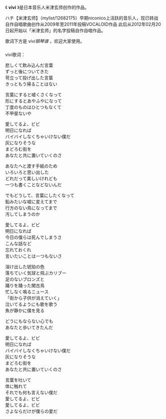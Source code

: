

《 **vivi** 》是日本音乐人米津玄师创作的作品。

ハチ【米津玄师】（mylist/12682175）早期niconico上活跃的音乐人，现已转战自作自唱歌曲创作从2009年至2011年投稿VOCALOID作品
此后从2012年02月20日起开始以「米津玄师」的名字投稿自作自唱作品。

歌词下方是 _vivi钢琴谱_ ，欢迎大家使用。

###  
vivi歌词：

悲しくて飲み込んだ言葉  
ずっと後についてきた  
苛立って投げ出した言葉  
きっともう帰ることはない

言葉にすると嘘くさくなって  
形にするとあやふやになって  
丁度のものはひとつもなくて  
不甲斐ないや

愛してるよ、ビビ  
明日になれば  
バイバイしなくちゃいけない僕だ  
灰になりそうな  
まどろむ街を  
あなたと共に置いていくのさ

あなたへと渡す手紙のため  
いろいろと思い出した  
どれだって美しいけれども  
一つも書くことなどないんだ

でもどうして、言葉にしたくなって  
鉛みたいな嘘に変えてまで  
行方のない鳥になってまで  
汚してしまうのか

愛してるよ、ビビ  
明日になれば  
今日の僕らは死んでしまうさ  
こんな話など  
忘れておくれ  
言いたいことは一つもないさ

溶け出した琥珀の色  
落ちていく気球と飛ぶカリブー  
足のないブロンズと  
踊りを踊った閑古鳥  
忙しなく鳴るニュース  
「街から子供が消えていく」  
泣いてるようにも歌を歌う  
魚が静かに僕を見る

どうにもならない心でも  
あなたと歩いてきたんだ

愛してるよ、ビビ  
明日になれば  
バイバイしなくちゃいけない僕だ  
灰になりそうな  
まどろむ街を  
あなたと共に置いていくのさ

言葉を吐いて  
体に触れて  
それでも何も言えない僕だ  
愛してるよ、ビビ  
愛してるよ、ビビ  
さよならだけが僕らの愛だ

